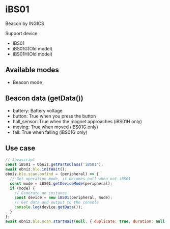 # iBS01

Beacon by INGICS

Support device

- iBS01
- iBS01G(Old model)
- iBS01H(Old model)

## Available modes

- Beacon mode

## Beacon data (getData())

- battery: Battery voltage
- button: True when you press the button
- hall_sensor: True when the magnet approaches (iBS01H only)
- moving: True when moved (iBS01G only)
- fall: True when falling (iBS01G only)

## Use case

```javascript
// Javascript
const iBS01 = Obniz.getPartsClass('iBS01');
await obniz.ble.initWait();
obniz.ble.scan.onfind = (peripheral) => {
  // Get operation mode, it becomes null when not iBS01
  const mode = iBS01.getDeviceMode(peripheral);
  if (mode) {
    // Generate an instance
    const device = new iBS01(peripheral, mode);
    // Get data and output to the console
    console.log(device.getData());
  }
};
await obniz.ble.scan.startWait(null, { duplicate: true, duration: null });
```
